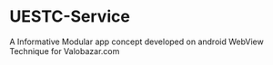 # UESTC-Service
A Informative Modular app concept developed on android WebView Technique for Valobazar.com
